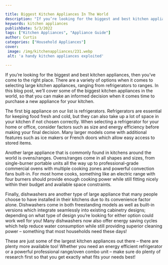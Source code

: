 ```yaml
---

title: Biggest Kitchen Appliances In The World
description: "If you’re looking for the biggest and best kitchen appliances, then you’ve come to the right place. There are a variety of options...check it out to learn"
keywords: kitchen appliances
publishDate: 5/3/2022
tags: ["Kitchen Appliances", "Appliance Guide"]
author: Curtis
categories: ["Household Appliances"]
cover: 
 image: /img/kitchenappliances/231.webp
 alt: 'a handy kitchen appliances exploited'

---
```


If you’re looking for the biggest and best kitchen appliances, then you’ve come to the right place. There are a variety of options when it comes to selecting large kitchen appliances, ranging from refrigerators to ranges. In this blog post, we’ll cover some of the biggest kitchen appliances in the world, so that you can make an informed decision when it comes time to purchase a new appliance for your kitchen. 

The first big appliance on our list is refrigerators. Refrigerators are essential for keeping food fresh and cold, but they can also take up a lot of space in your kitchen if not chosen correctly. When selecting a refrigerator for your home or office, consider factors such as size and energy efficiency before making your final decision. Many larger models come with additional features such as ice makers or French doors which allow easy access to stored items. 

Another large appliance that is commonly found in kitchens around the world is ovens/ranges. Ovens/ranges come in all shapes and sizes, from single-burner portable units all the way up to professional-grade commercial ovens with multiple cooking zones and powerful convection fans built-in. For most home cooks, something like an electric range with four burners should provide enough cooking power while still fitting nicely within their budget and available space constraints. 

Finally, dishwashers are another type of large appliance that many people choose to have installed in their kitchens due to its convenience factor alone. Dishwashers come in both freestanding models as well as built-in versions which integrate seamlessly into existing cabinetry designs; depending on what type of design you’re looking for either option could work well for you! Many dishwashers now also offer energy saving cycles which help reduce water consumption while still providing superior cleaning power – something that most households need these days! 

These are just some of the largest kitchen appliances out there – there are plenty more available too! Whether you need an energy efficient refrigerator or a powerful professional range/oven combo unit – make sure do plenty of research first so that you get exactly what fits your needs best!
